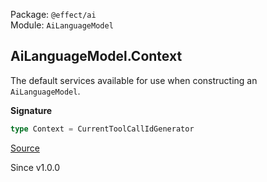 Package: `@effect/ai`<br />
Module: `AiLanguageModel`<br />

## AiLanguageModel.Context

The default services available for use when constructing an `AiLanguageModel`.

**Signature**

```ts
type Context = CurrentToolCallIdGenerator
```

[Source](https://github.com/Effect-TS/effect/tree/main/packages/ai/ai/src/AiLanguageModel.ts#L86)

Since v1.0.0